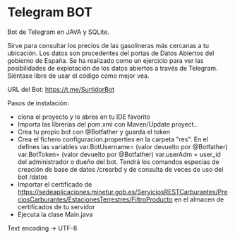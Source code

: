 # Telegram BOT

Bot de Telegram en JAVA y SQLite.

Sirve para consultar los precios de las gasolineras más cercanas a tu ubicación. Los datos son procedentes del portas de Datos Abiertos del gobierno de España. Se ha realizado como un ejercicio para ver las posibilidades de explotación de los datos abiertos a través de Telegram. Siéntase libre de usar el código como mejor vea. 

URL del Bot: https://t.me/SurtidorBot

Pasos de instalación:

 - clona el proyecto y lo abres en tu IDE favorito
 - Importa las librerías del pom.xml con Maven/Update proyect..
 - Crea tu propio bot con @Botfather y guarda el token
 - Crea el fichero configuracion.properties en la carpeta "res". En el defines las variables
      var.BotUsername= (valor devuelto por @Botfather)
      var.BotToken= (valor devuelto por @Botfather)
      var.userAdm = user_id del administrador o dueño del bot. Tendrá los comandos especias de creación de base de datos /crearbd y de consulta de veces de uso del bot /datos
 - Importar el certificado de https://sedeaplicaciones.minetur.gob.es/ServiciosRESTCarburantes/PreciosCarburantes/EstacionesTerrestres/FiltroProducto en el almacen de certificados de tu servidor
 - Ejecuta la clase Main.java
 
 Text encoding -> UTF-8
 
 

